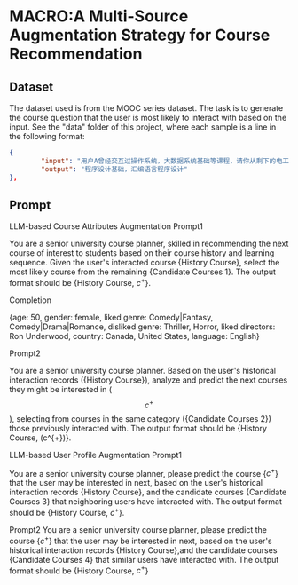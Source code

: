 # MACRO:A Multi-Source Augmentation Strategy for Course Recommendation
## Dataset

The dataset used is from the MOOC series dataset. The task is to generate the course question that the user is most likely to interact with based on the input. See the "data" folder of this project, where each sample is a line in the following format:
```json
{
        "input": "用户A曾经交互过操作系统，大数据系统基础等课程，请你从剩下的电工技术，PLC应用技术，程序设计基础，汇编语言程序设计，微机原理与接口技术，20世纪西方音乐，Web开发技术，公共危机管理，流计算、内存计算与分布式机器学习平台（微慕课），化工单元过程与操作，应对气候变化的中国视角，思想道德修养和法律基础，国际金融，现代管理学，无处不在传染病，生活英语听说，自动控制元件，概率论与数理统计，微积分B(2)，2017年清华大学研究生学位论文答辩（一），计算思维导论，美国政治概论等课程中选出用户A最有可能交互的一些课程，最多20个",
        "output": "程序设计基础，汇编语言程序设计"
},
```

## Prompt
LLM-based Course Attributes Augmentation
Prompt1

You are a senior university course planner, skilled in recommending the next course of interest to students based on their course history and learning sequence. Given the user's interacted course {History Course}, select the most likely course from the remaining {Candidate Courses 1}. The output format should be {History Course, $c^{+}$}.

Completion

{age: 50, gender: female, liked genre: Comedy|Fantasy, Comedy|Drama|Romance, disliked genre: Thriller, Horror, liked directors: Ron Underwood, country: Canada, United States, language: English}

Prompt2

You are a senior university course planner. Based on the user's historical interaction records ({History Course}), analyze and predict the next courses they might be interested in ($$c^{+}$$), selecting from courses in the same category ({Candidate Courses 2})  those previously interacted with. The output format should be {History Course, \(c^{+}\)}.

LLM-based User Profile Augmentation
Prompt1

You are a senior university course planner, please predict the course \{$c^{+}$\} that the user may be interested in next, based on the user's  historical interaction records \{History Course\}, and the candidate courses \{Candidate Courses 3\} that neighboring users have interacted with. The output format should be \{History Course, $c^{+}$\}.

Prompt2
You are a senior university course planner, please predict the course \{$c^{+}$\} that the user may be interested in next, based on the user's  historical interaction records \{History Course\},and the candidate courses \{Candidate Courses 4\} that similar users have interacted with. The output format should be \{History Course, $c^{+}$\}
